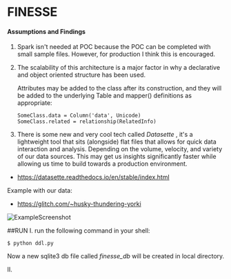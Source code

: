 # FINESSE

#### Assumptions and Findings
1. Spark isn't needed at POC because the POC can be completed
with small sample files. However, for production I think this is 
encouraged. 

2. The scalability of this architecture is a major factor in why 
    a declarative and object oriented structure has been used. 
    
    Attributes may be added to the class after its construction, and they will be added to the underlying Table and mapper() definitions as appropriate:
    ```
    SomeClass.data = Column('data', Unicode)
    SomeClass.related = relationship(RelatedInfo)
   ```

3. There is some new and very cool tech called *_Datasette_* , it's a lightweight
tool that sits (alongside) flat files that allows for quick data 
interaction and analysis. Depending on the volume, velocity, and variety
of our data sources. This may get us insights significantly faster 
while allowing us time to build towards a production environment. 

- https://datasette.readthedocs.io/en/stable/index.html

Example with our data:

- https://glitch.com/~husky-thundering-yorki

![ExampleScreenshot](img/screenshot.png)




##RUN
I. run the following command in your shell:

`$ python ddl.py`

Now a new sqlite3 db file called *finesse_db* will be created in local 
directory.

II.


